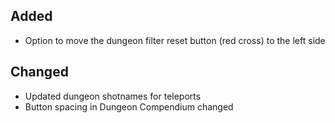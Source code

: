 ## Added
- Option to move the dungeon filter reset button (red cross) to the left side

## Changed
- Updated dungeon shotnames for teleports
- Button spacing in Dungeon Compendium changed